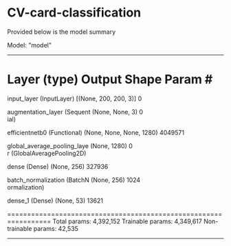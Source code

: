 # CV-card-classification

Provided below is the model summary

Model: "model"
_________________________________________________________________
 Layer (type)                Output Shape              Param #   
=================================================================
 input_layer (InputLayer)    [(None, 200, 200, 3)]     0         
                                                                 
 augmentation_layer (Sequent  (None, None, 3)          0         
 ial)                                                            
                                                                 
 efficientnetb0 (Functional)  (None, None, None, 1280)  4049571  
                                                                 
 global_average_pooling_laye  (None, 1280)             0         
 r (GlobalAveragePooling2D)                                      
                                                                 
 dense (Dense)               (None, 256)               327936    
                                                                 
 batch_normalization (BatchN  (None, 256)              1024      
 ormalization)                                                   
                                                                 
 dense_1 (Dense)             (None, 53)                13621     
                                                                 
=================================================================
Total params: 4,392,152
Trainable params: 4,349,617
Non-trainable params: 42,535
_________________________________________________________________
